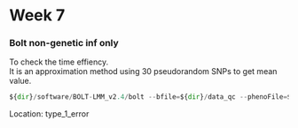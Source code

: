 # Week 7

### Bolt non-genetic inf only
To check the time effiency.   
It is an approximation method using 30 pseudorandom SNPs to get mean value.   
```python
${dir}/software/BOLT-LMM_v2.4/bolt --bfile=${dir}/data_qc --phenoFile=${dir}/type_1_error/non_genetic_trait_quant_1.pheno --phenoCol=Phenotype --lmmInfOnly  --LDscoresUseChip --statsFile=${dir}/type_1_error/data_bolt_inf_whole_nongenetic_result.Bolt
```
Location: type_1_error